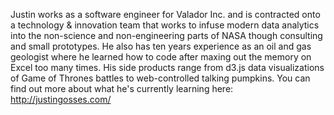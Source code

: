 Justin works as a software engineer for Valador Inc. and is contracted onto a technology & innovation team that works to infuse modern data analytics into the non-science and non-engineering parts of NASA though consulting and small prototypes. He also has ten years experience as an oil and gas geologist where he learned how to code after maxing out the memory on Excel too many times. His side products range from d3.js data visualizations of Game of Thrones battles to web-controlled talking pumpkins. You can find out more about what he's currently learning here: <a href="http://justingosses.com/"> http://justingosses.com/</a>
